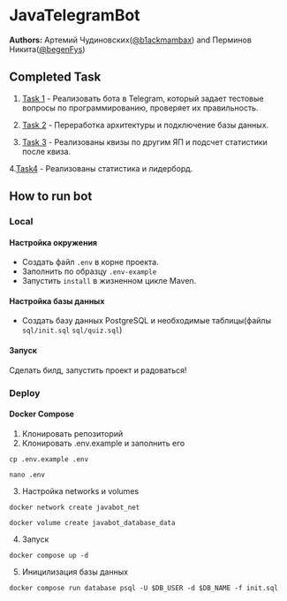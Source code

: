 # JavaTelegramBot

**Authors:** Артемий Чудиновских([@b1ackmambax](https://t.me/b1ackmambax)) and Перминов Никита([@begenFys](https://t.me/begenFys))

## Completed Task

1. [Task 1](https://github.com/B1ackMambaX/JavaTelegramBot/issues/2) -  Реализовать бота в Telegram, который задает тестовые вопросы по программированию, проверяет их правильность.

2. [Task 2](https://github.com/B1ackMambaX/JavaTelegramBot/issues/5) - Переработка архитектуры и подключение базы данных.

3. [Task 3](https://github.com/B1ackMambaX/JavaTelegramBot/issues/11) - Реализованы квизы по другим ЯП и подсчет статистики после квиза.

4.[Task4](https://github.com/B1ackMambaX/JavaTelegramBot/issues/15) - Реализованы статистика и лидерборд.  

## How to run bot

### Local
#### Настройка окружения
- Создать файл `.env` в корне проекта.
- Заполнить по образцу `.env-example`
- Запустить `install` в жизненном цикле Maven.

#### Настройка базы данных
- Создать базу данных PostgreSQL и необходимые таблицы(файлы `sql/init.sql` `sql/quiz.sql`)

#### Запуск
Сделать билд, запустить проект и радоваться!

### Deploy
#### Docker Compose

1. Клонировать репозиторий
2. Клонировать .env.example и заполнить его
```shell
cp .env.example .env
```
```shell
nano .env
```
3. Настройка networks и volumes
```shell
docker network create javabot_net
```
```shell
docker volume create javabot_database_data
```
4. Запуск
```shell
docker compose up -d
```

5. Иницилизация базы данных
```shell
docker compose run database psql -U $DB_USER -d $DB_NAME -f init.sql
```


